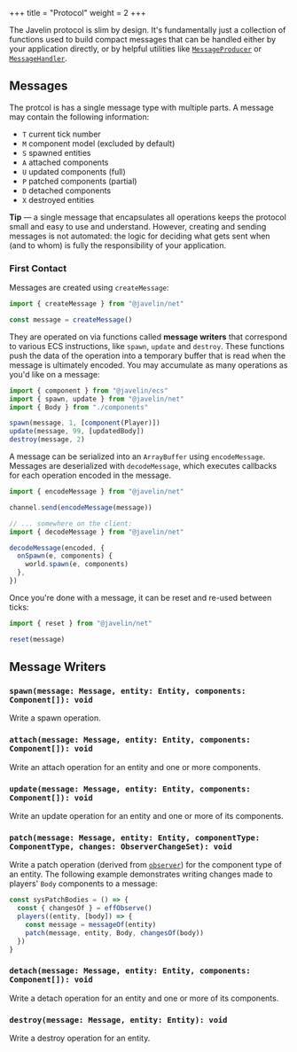 +++
title = "Protocol"
weight = 2
+++

The Javelin protocol is slim by design. It's fundamentally just a collection of functions used to build compact messages that can be handled either by your application directly, or by helpful utilities like [`MessageProducer`](/networking/message-producer) or [`MessageHandler`](/networking/message-handler).

## Messages

The protcol is has a single message type with multiple parts. A message may contain the following information:

- `T` current tick number
- `M` component model (excluded by default)
- `S` spawned entities
- `A` attached components
- `U` updated components (full)
- `P` patched components (partial)
- `D` detached components
- `X` destroyed entities

<aside>
  <p>
    <strong>Tip</strong> — a single message that encapsulates all operations keeps the protocol small and easy to use and understand. However, creating and sending messages is not automated: the logic for deciding what gets sent when (and to whom) is fully the responsibility of your application.
  </p>
</aside>

### First Contact

Messages are created using `createMessage`:

```ts
import { createMessage } from "@javelin/net"

const message = createMessage()
```

They are operated on via functions called **message writers** that correspond to various ECS instructions, like `spawn`, `update` and `destroy`. These functions push the data of the operation into a temporary buffer that is read when the message is ultimately encoded. You may accumulate as many operations as you'd like on a message:

```ts
import { component } from "@javelin/ecs"
import { spawn, update } from "@javelin/net"
import { Body } from "./components"

spawn(message, 1, [component(Player)])
update(message, 99, [updatedBody])
destroy(message, 2)
```

A message can be serialized into an `ArrayBuffer` using `encodeMessage`. Messages are deserialized with `decodeMessage`, which executes callbacks for each operation encoded in the message.

```ts
import { encodeMessage } from "@javelin/net"

channel.send(encodeMessage(message))

// ... somewhere on the client:
import { decodeMessage } from "@javelin/net"

decodeMessage(encoded, {
  onSpawn(e, components) {
    world.spawn(e, components)
  },
})
```

Once you're done with a message, it can be reset and re-used between ticks:

```ts
import { reset } from "@javelin/net"

reset(message)
```

## Message Writers

### `spawn(message: Message, entity: Entity, components: Component[]): void`

Write a spawn operation.

### `attach(message: Message, entity: Entity, components: Component[]): void`

Write an attach operation for an entity and one or more components.

### `update(message: Message, entity: Entity, components: Component[]): void`

Write an update operation for an entity and one or more of its components.

### `patch(message: Message, entity: Entity, componentType: ComponentType, changes: ObserverChangeSet): void`

Write a patch operation (derived from [`observer`](/ecs/change-detection)) for the component type of an entity. The following example demonstrates writing changes made to players' `Body` components to a message:

```ts
const sysPatchBodies = () => {
  const { changesOf } = effObserve()
  players((entity, [body]) => {
    const message = messageOf(entity)
    patch(message, entity, Body, changesOf(body))
  })
}
```

### `detach(message: Message, entity: Entity, components: Component[]): void`

Write a detach operation for an entity and one or more of its components.

### `destroy(message: Message, entity: Entity): void`

Write a destroy operation for an entity.
